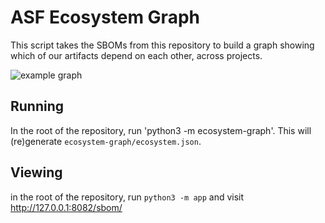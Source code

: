 # ASF Ecosystem Graph

This script takes the SBOMs from this repository to build a graph showing which of our
artifacts depend on each other, across projects.

![example graph](./sample.png)

## Running

In the root of the repository, run 'python3 -m ecosystem-graph'. This will
(re)generate `ecosystem-graph/ecosystem.json`.

## Viewing

in the root of the repository, run `python3 -m app`
and visit http://127.0.0.1:8082/sbom/

